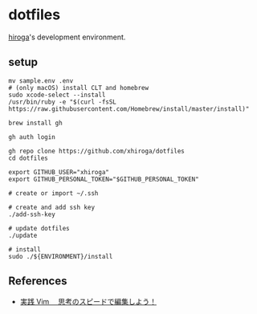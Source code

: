 # dotfiles

[hiroga](https://github.com/xhiroga)'s development environment.

## setup

```shell script
mv sample.env .env
# (only macOS) install CLT and homebrew
sudo xcode-select --install
/usr/bin/ruby -e "$(curl -fsSL https://raw.githubusercontent.com/Homebrew/install/master/install)"

brew install gh

gh auth login

gh repo clone https://github.com/xhiroga/dotfiles
cd dotfiles

export GITHUB_USER="xhiroga"
export GITHUB_PERSONAL_TOKEN="$GITHUB_PERSONAL_TOKEN"

# create or import ~/.ssh

# create and add ssh key
./add-ssh-key

# update dotfiles
./update

# install
sudo ./${ENVIRONMENT}/install
```

## References

- [実践 Vim 　思考のスピードで編集しよう！](https://amzn.to/2RO11fr)
